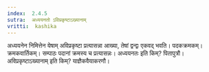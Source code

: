 ```yaml
---
index:  2.4.5
sutra:  अध्ययनतो ऽविप्रकृष्टाऽख्यानाम्
vritti:  kashika 
---
```


अध्ययनेन निमित्तेन येषाम् अविप्रकृष्टा प्रत्यासन्ना आख्या, तेषां द्वन्द्वः एकवद् भवति। पदकक्रमकम्। क्रमकवार्तिकम्। सम्पाठः पदानां क्रमस्य च प्रत्यासन्नः। अध्ययनतः इति किम्? पितापुत्रौ। अविप्रकृष्टाऽख्यानाम् इति किम्? याज्ञैकवैयाकरणौ।

